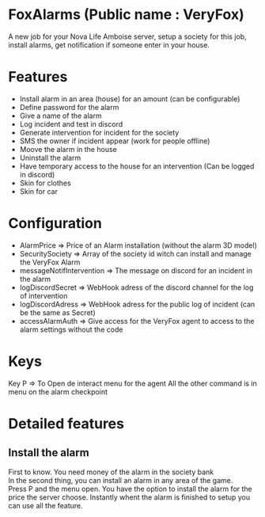 # FoxAlarms (Public name : VeryFox)
 A new job for your Nova Life Amboise server, setup a society for this job, install alarms, get notification if someone enter in your house.

 # Features
 - Install alarm in an area (house) for an amount (can be configurable)
 - Define password for the alarm
 - Give a name of the alarm
 - Log incident and test in discord
 - Generate intervention for incident for the society
 - SMS the owner if incident appear (work for people offline)
 - Moove the alarm in the house
 - Uninstall the alarm
 - Have temporary access to the house for an intervention (Can be logged in discord)
 - Skin for clothes
 - Skin for car

# Configuration
- AlarmPrice => Price of an Alarm installation (without the alarm 3D model)
- SecuritySociety => Array of the society id witch can install and manage the VeryFox Alarm
- messageNotifIntervention => The message on discord for an incident in the alarm
- logDiscordSecret => WebHook adress of the discord channel for the log of intervention
- logDiscordAdress => WebHook adress for the public log of incident (can be the same as Secret)
- accessAlarmAuth => Give access for the VeryFox agent to access to the alarm settings without the code

# Keys
Key P => To Open de interact menu for the agent
All the other command is in menu on the alarm checkpoint

# Detailed features

## Install the alarm
First to know. You need money of the alarm in the society bank <br> In the second thing, you can install an alarm in any area of the game.<br>
Press P and the menu open. You have the option to install the alarm for the price the server choose.
Instantly whent the alarm is finished to setup you can use all the feature.

